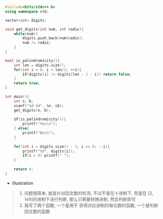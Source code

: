 ````cpp
#include<bits/stdc++.h>
using namespace std;

vector<int> digits;

void get_digits(int num, int radix){
	while(num){
		digits.push_back(num%radix);
		num /= radix;
	}
}

bool is_palindromicity(){
	int len = digits.size();
	for(int i = 0; i < len/2; ++i){
		if(digits[i] != digits[len - 1 - i]) return false;
	}
	return true;
}

int main(){
	int n, b;
	scanf("%d %d", &n, &b);
	get_digits(n, b);
	
	if(is_palindromicity()){
		printf("Yes\n");
	} else{
		printf("No\n");
	}
	
	for(int i = digits.size() - 1; i >= 0; --i){
		printf("%d", digits[i]);
		if(i > 0) printf(" ");
	}
	
	return 0;
} 
````

- Illustration

> 1. 问题很简单, 就是针对回文数的检测, 不过不是在十进制下, 而是在 [2, 1e9]的进制下进行判断, 那么只需要转换进制, 然后判断即可
> 2. 我写了两个函数, 一个是用于 获得对应进制的每位数的函数, 一个是判断回文数的函数